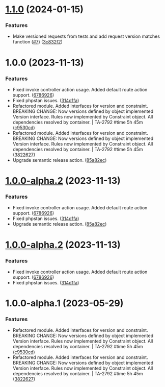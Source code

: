 # [1.1.0](https://github.com/tenantcloud/laravel-api-versioning/compare/v1.0.0...v1.1.0) (2024-01-15)


### Features

* Make versioned requests from tests and add request version matches function ([#7](https://github.com/tenantcloud/laravel-api-versioning/issues/7)) ([3c832f2](https://github.com/tenantcloud/laravel-api-versioning/commit/3c832f27ce31524bbed59b61f2c84f427afc0636))

# 1.0.0 (2023-11-13)


### Features

* Fixed invoke controller action usage. Added default route action support. ([6786926](https://github.com/tenantcloud/laravel-api-versioning/commit/67869263330033bab1132190afe15353e357c41d))
* Fixed phpstan issues. ([314d1fa](https://github.com/tenantcloud/laravel-api-versioning/commit/314d1fae0f859b68516bea4ee582b71943b661f6))
* Refactored module. Added interfaces for version and constraint. BREAKING CHANGE: Now versions defined by object implemented Version interface. Rules now implemented by Constraint object. All dependencies resolved by container. | TA-2792 #time 5h 45m ([c9530cd](https://github.com/tenantcloud/laravel-api-versioning/commit/c9530cda345e1d77a9dd7ce3743e2e70951aedab))
* Refactored module. Added interfaces for version and constraint. BREAKING CHANGE: Now versions defined by object implemented Version interface. Rules now implemented by Constraint object. All dependencies resolved by container. | TA-2792 #time 5h 45m ([3822627](https://github.com/tenantcloud/laravel-api-versioning/commit/38226272a6d57580f571f7405dcb085fb8d51378))
* Upgrade semantic release action. ([85a82ec](https://github.com/tenantcloud/laravel-api-versioning/commit/85a82ecbd1d95b8eedb5fce655f04310cba2fea7))

# [1.0.0-alpha.2](https://github.com/tenantcloud/laravel-api-versioning/compare/v1.0.0-alpha.1...v1.0.0-alpha.2) (2023-11-13)


### Features

* Fixed invoke controller action usage. Added default route action support. ([6786926](https://github.com/tenantcloud/laravel-api-versioning/commit/67869263330033bab1132190afe15353e357c41d))
* Fixed phpstan issues. ([314d1fa](https://github.com/tenantcloud/laravel-api-versioning/commit/314d1fae0f859b68516bea4ee582b71943b661f6))
* Upgrade semantic release action. ([85a82ec](https://github.com/tenantcloud/laravel-api-versioning/commit/85a82ecbd1d95b8eedb5fce655f04310cba2fea7))

# [1.0.0-alpha.2](https://github.com/tenantcloud/laravel-api-versioning/compare/v1.0.0-alpha.1...v1.0.0-alpha.2) (2023-11-13)


### Features

* Fixed invoke controller action usage. Added default route action support. ([6786926](https://github.com/tenantcloud/laravel-api-versioning/commit/67869263330033bab1132190afe15353e357c41d))
* Fixed phpstan issues. ([314d1fa](https://github.com/tenantcloud/laravel-api-versioning/commit/314d1fae0f859b68516bea4ee582b71943b661f6))

# 1.0.0-alpha.1 (2023-05-29)


### Features

* Refactored module. Added interfaces for version and constraint. BREAKING CHANGE: Now versions defined by object implemented Version interface. Rules now implemented by Constraint object. All dependencies resolved by container. | TA-2792 #time 5h 45m ([c9530cd](https://github.com/tenantcloud/laravel-api-versioning/commit/c9530cda345e1d77a9dd7ce3743e2e70951aedab))
* Refactored module. Added interfaces for version and constraint. BREAKING CHANGE: Now versions defined by object implemented Version interface. Rules now implemented by Constraint object. All dependencies resolved by container. | TA-2792 #time 5h 45m ([3822627](https://github.com/tenantcloud/laravel-api-versioning/commit/38226272a6d57580f571f7405dcb085fb8d51378))
